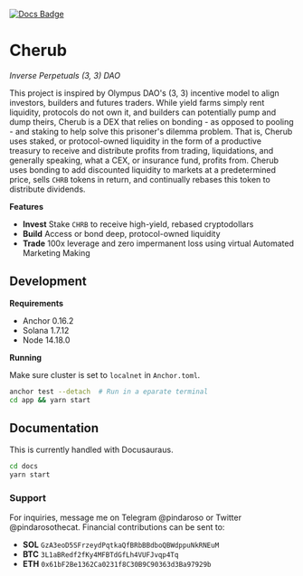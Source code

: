 <a href="https://docs.cherub.so"><img src="https://img.shields.io/badge/docs-0.0.1-x" alt="Docs Badge"/></a>

# Cherub

*Inverse Perpetuals (3, 3) DAO*

This project is inspired by Olympus DAO's (3, 3) incentive model to align investors, builders and futures traders. While yield farms simply rent liquidity, protocols do not own it, and builders can potentially pump and dump theirs, Cherub is a DEX that relies on bonding - as opposed to pooling - and staking to help solve this prisoner's dilemma problem. That is, Cherub uses staked, or protocol-owned liquidity in the form of a productive treasury to receive and distribute profits from trading, liquidations, and generally speaking, what a CEX, or insurance fund, profits from. Cherub uses bonding to add discounted liquidity to markets at a predetermined price, sells `CHRB` tokens in return, and continually rebases this token to distribute dividends.

**Features**

- **Invest** Stake `CHRB` to receive high-yield, rebased cryptodollars
- **Build** Access or bond deep, protocol-owned liquidity
- **Trade** 100x leverage and zero impermanent loss using virtual Automated Marketing Making

## Development

**Requirements**

- Anchor 0.16.2
- Solana 1.7.12
- Node 14.18.0

**Running**

Make sure cluster is set to `localnet` in `Anchor.toml`.

```bash
anchor test --detach  # Run in a eparate terminal
cd app && yarn start
```

## Documentation

This is currently handled with Docusauraus.

```bash
cd docs
yarn start
```

### Support

For inquiries, message me on Telegram @pindaroso or Twitter @pindarosothecat. Financial contributions can be sent to:

- **SOL** `GzA3eoD5SFrzeydPqtkaQfBRbBBdboQBWdppuNkRNEuM`
- **BTC** `3L1aBRedf2fKy4MFBTdGfLh4VUFJvqp4Tq`
- **ETH** `0x61bF2Be1362Ca0231f8C30B9C90363d3Ba97929b`
